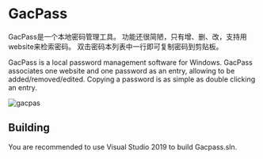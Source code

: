 # GacPass

GacPass是一个本地密码管理工具。
功能还很简陋，只有增、删、改，支持用website来检索密码。
双击密码本列表中一行即可复制密码到剪贴板。

GacPass is a local password management software for Windows.
GacPass associates one website and one password as an entry, allowing to be added/removed/edited.
Copying a password is as simple as double clicking an entry.

![gacpas](https://user-images.githubusercontent.com/1700820/89509953-89b38800-d802-11ea-9aec-39b655940736.gif)

## Building

You are recommended to use Visual Studio 2019 to build Gacpass.sln.
